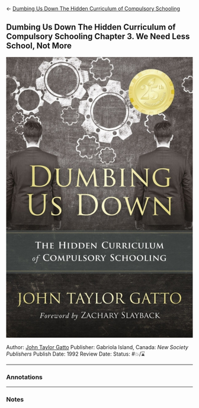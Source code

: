 \<- [Dumbing Us Down The Hidden Curriculum of Compulsory Schooling](Dumbing%20Us%20Down%20The%20Hidden%20Curriculum%20of%20Compulsory%20Schooling.md)

## Dumbing Us Down The Hidden Curriculum of Compulsory Schooling Chapter 3. We Need Less School, Not More

[ ![150](%E2%9A%99%EF%B8%8F%20Tools/%F0%9F%93%B8%20Images/D2975157-6539-4BB8-8C69-5C4B2D057E2F.jpeg) ](https://www.amazon.com/Dumbing-Down-Curriculum-Compulsory-Schooling/dp/0865718547)

Author: [John Taylor Gatto]()
Publisher: Gabriola Island, Canada: *New Society Publishers*
Publish Date: 1992
Review Date:
Status: #💥/⌛️ 

---

### Annotations

---

### Notes
